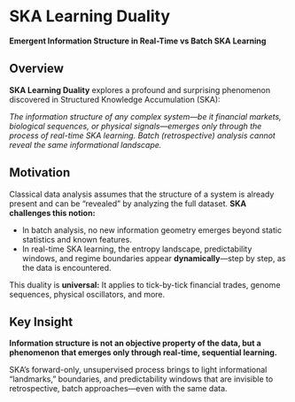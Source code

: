 # SKA Learning Duality

**Emergent Information Structure in Real-Time vs Batch SKA Learning**



## Overview

**SKA Learning Duality** explores a profound and surprising phenomenon discovered in Structured Knowledge Accumulation (SKA):

 *The information structure of any complex system—be it financial markets, biological sequences, or physical signals—emerges only through the process of real-time SKA learning. Batch (retrospective) analysis cannot reveal the same informational landscape.*

## Motivation

Classical data analysis assumes that the structure of a system is already present and can be “revealed” by analyzing the full dataset.
**SKA challenges this notion:**

* In batch analysis, no new information geometry emerges beyond static statistics and known features.
* In real-time SKA learning, the entropy landscape, predictability windows, and regime boundaries appear **dynamically**—step by step, as the data is encountered.

This duality is **universal:**
It applies to tick-by-tick financial trades, genome sequences, physical oscillators, and more.


## Key Insight

 **Information structure is not an objective property of the data, but a phenomenon that emerges only through real-time, sequential learning.**

SKA’s forward-only, unsupervised process brings to light informational “landmarks,” boundaries, and predictability windows that are invisible to retrospective, batch approaches—even with the same data.

